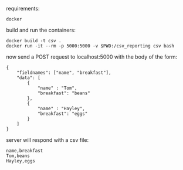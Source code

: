 
requirements: 
```
docker
```

build and run the containers:

```
docker build -t csv .
docker run -it --rm -p 5000:5000 -v $PWD:/csv_reporting csv bash
```

now send a POST request to localhost:5000 with the body of the form:

```
{
	"fieldnames": ["name", "breakfast"],
	"data": [
		{
			"name" : "Tom",
			"breakfast": "beans"
		},
		{
			"name" : "Hayley",
			"breakfast": "eggs"
		}
	]
}
```

server will respond with a csv file:
```
name,breakfast
Tom,beans
Hayley,eggs

```
